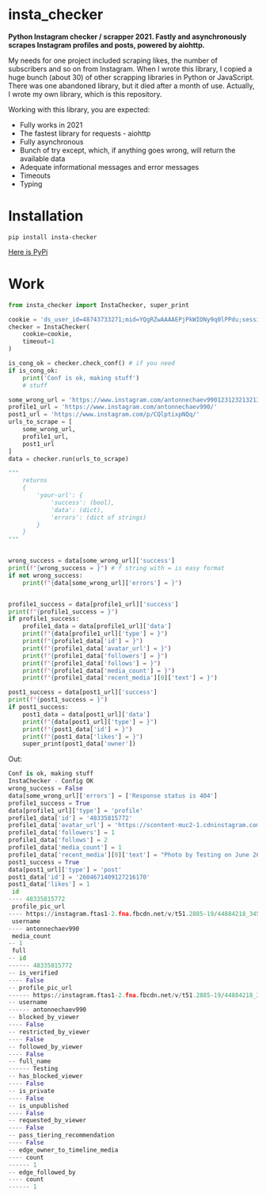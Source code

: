 # insta_checker

**Python Instagram checker / scrapper 2021. Fastly and asynchronously scrapes Instagram profiles and posts, powered by aiohttp.**

My needs for one project included scraping likes, the number of subscribers and so on from Instagram. When I wrote this library, I copied a huge bunch (about 30) of other scrapping libraries in Python or JavaScript. There was one abandoned library, but it died after a month of use. Actually, I wrote my own library, which is this repository.

Working with this library, you are expected:

- Fully works in 2021
- The fastest library for requests - aiohttp
- Fully asynchronous
- Bunch of try except, which, if anything goes wrong, will return the available data
- Adequate informational messages and error messages
- Timeouts
- Typing


# Installation
`pip install insta-checker`

[Here is PyPi](https://pypi.org/project/insta-checker/)

# Work
```python
from insta_checker import InstaChecker, super_print

cookie = 'ds_user_id=48743733271;mid=YQgRZwAAAAEPjPkWIONy9q0lPPdu;sessionid=48743733271%3AJRUhxoYZxBh4BX%3A6;ig_nrcb=1;ig_did=A446BA65-9920-462A-BAA8-F85FEAC0AB98;csrftoken=iD5MZwMnXZHgNzm8H5kACrNHKVBIvpDz;rur="CLN\05448743733271\0541659454776:01f7e7cbc38f962c9fbe9fe015e28ac99145941e231df3769a1682f8ce14b2a8ca254ddf";'
checker = InstaChecker(
    cookie=cookie,
    timeout=1
)

is_cong_ok = checker.check_conf() # if you need
if is_cong_ok:
    print('Conf is ok, making stuff')
    # stuff

some_wrong_url = 'https://www.instagram.com/antonnechaev990123123213213132/'
profile1_url = 'https://www.instagram.com/antonnechaev990/'
post1_url = 'https://www.instagram.com/p/CQlptixpNQq/'
urls_to_scrape = [
    some_wrong_url,
    profile1_url,
    post1_url
]
data = checker.run(urls_to_scrape)

"""
    returns
    {
        'your-url': {
            'success': (bool),
            'data': (dict),
            'errors': (dict of strings)
        }
    }
"""


wrong_success = data[some_wrong_url]['success']
print(f"{wrong_success = }") # f string with = is easy format
if not wrong_success:
    print(f"{data[some_wrong_url]['errors'] = }")


profile1_success = data[profile1_url]['success']
print(f"{profile1_success = }")
if profile1_success:
    profile1_data = data[profile1_url]['data']
    print(f"{data[profile1_url]['type'] = }")
    print(f"{profile1_data['id'] = }")
    print(f"{profile1_data['avatar_url'] = }")
    print(f"{profile1_data['followers'] = }")
    print(f"{profile1_data['follows'] = }")
    print(f"{profile1_data['media_count'] = }")
    print(f"{profile1_data['recent_media'][0]['text'] = }")

post1_success = data[post1_url]['success']
print(f"{post1_success = }")
if post1_success:
    post1_data = data[post1_url]['data']
    print(f"{data[post1_url]['type'] = }")
    print(f"{post1_data['id'] = }")
    print(f"{post1_data['likes'] = }")
    super_print(post1_data['owner'])

```

Out:
```python
Conf is ok, making stuff
InstaChecker - Config OK
wrong_success = False
data[some_wrong_url]['errors'] = ['Response status is 404']
profile1_success = True
data[profile1_url]['type'] = 'profile'
profile1_data['id'] = '48335815772'
profile1_data['avatar_url'] = 'https://scontent-muc2-1.cdninstagram.com/v/t51.2885-19/44884218_345707102882519_2446069589734326272_n.jpg?_nc_ht=scontent-muc2-1.cdninstagram.com&_nc_ohc=3gLNeobsvhoAX_K_riR&edm=AL4D0a4BAAAA&ccb=7-4&oh=5ea262b16460f499fdac8bae2dacad42&oe=6111E10F&_nc_sid=712cc3&ig_cache_key=YW5vbnltb3VzX3Byb2ZpbGVfcGlj.2-ccb7-4'
profile1_data['followers'] = 1
profile1_data['follows'] = 2
profile1_data['media_count'] = 1
profile1_data['recent_media'][0]['text'] = "Photo by Testing on June 26, 2021. May be an image of text that says 'x 6 Game Over × WINNER! Restart game GAMES & TOYS TOOLS'."
post1_success = True
data[post1_url]['type'] = 'post'
post1_data['id'] = '2604671409127216170'
post1_data['likes'] = 1
 id
---- 48335815772
 profile_pic_url
---- https://instagram.ftas1-2.fna.fbcdn.net/v/t51.2885-19/44884218_345707102882519_2446069589734326272_n.jpg?_nc_ht=instagram.ftas1-2.fna.fbcdn.net&_nc_ohc=3gLNeobsvhoAX-d6uuw&edm=AM7KJZYBAAAA&ccb=7-4&oh=381ea8625050ab45526fd94a32cbb00d&oe=6111E10F&_nc_sid=d96ff1&ig_cache_key=YW5vbnltb3VzX3Byb2ZpbGVfcGlj.2-ccb7-4
 username
---- antonnechaev990
 media_count
-- 1
 full
-- id
------ 48335815772
-- is_verified
---- False
-- profile_pic_url
------ https://instagram.ftas1-2.fna.fbcdn.net/v/t51.2885-19/44884218_345707102882519_2446069589734326272_n.jpg?_nc_ht=instagram.ftas1-2.fna.fbcdn.net&_nc_ohc=3gLNeobsvhoAX-d6uuw&edm=AM7KJZYBAAAA&ccb=7-4&oh=381ea8625050ab45526fd94a32cbb00d&oe=6111E10F&_nc_sid=d96ff1&ig_cache_key=YW5vbnltb3VzX3Byb2ZpbGVfcGlj.2-ccb7-4
-- username
------ antonnechaev990
-- blocked_by_viewer
---- False
-- restricted_by_viewer
---- False
-- followed_by_viewer
---- False
-- full_name
------ Testing
-- has_blocked_viewer
---- False
-- is_private
---- False
-- is_unpublished
---- False
-- requested_by_viewer
---- False
-- pass_tiering_recommendation
---- False
-- edge_owner_to_timeline_media
---- count
------ 1
-- edge_followed_by
---- count
------ 1
```

